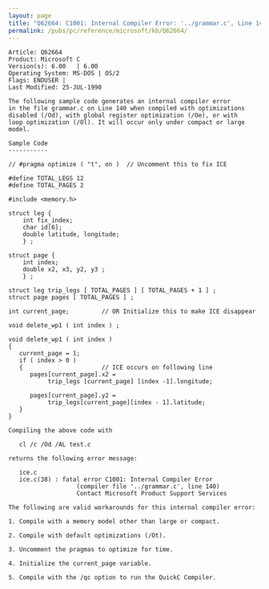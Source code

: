 ```yaml
---
layout: page
title: "Q62664: C1001: Internal Compiler Error: '../grammar.c', Line 140"
permalink: /pubs/pc/reference/microsoft/kb/Q62664/
---
```


	Article: Q62664
	Product: Microsoft C
	Version(s): 6.00   | 6.00
	Operating System: MS-DOS | OS/2
	Flags: ENDUSER |
	Last Modified: 25-JUL-1990
	
	The following sample code generates an internal compiler error
	in the file grammar.c on Line 140 when compiled with optimizations
	disabled (/Od), with global register optimization (/Oe), or with
	loop optimization (/Ol). It will occur only under compact or large
	model.
	
	Sample Code
	-----------
	
	// #pragma optimize ( "t", on )  // Uncomment this to fix ICE
	
	#define TOTAL_LEGS 12
	#define TOTAL_PAGES 2
	
	#include <memory.h>
	
	struct leg {
	    int fix_index;
	    char id[6];
	    double latitude, longitude;
	    } ;
	
	struct page {
	    int index;
	    double x2, x3, y2, y3 ;
	    } ;
	
	struct leg trip_legs [ TOTAL_PAGES ] [ TOTAL_PAGES + 1 ] ;
	struct page pages [ TOTAL_PAGES ] ;
	
	int current_page;         // OR Initialize this to make ICE disappear
	
	void delete_wp1 ( int index ) ;
	
	void delete_wp1 ( int index )
	{
	   current_page = 1;
	   if ( index > 0 )
	   {                      // ICE occurs on following line
	      pages[current_page].x2 =
	           trip_legs [current_page] [index -1].longitude;
	
	      pages[current_page].y2 =
	           trip_legs[current_page][index - 1].latitude;
	   }
	}
	
	Compiling the above code with
	
	   cl /c /Od /AL test.c
	
	returns the following error message:
	
	   ice.c
	   ice.c(38) : fatal error C1001: Internal Compiler Error
	                   (compiler file '../grammar.c', line 140)
	                   Contact Microsoft Product Support Services
	
	The following are valid workarounds for this internal compiler error:
	
	1. Compile with a memory model other than large or compact.
	
	2. Compile with default optimizations (/Ot).
	
	3. Uncomment the pragmas to optimize for time.
	
	4. Initialize the current_page variable.
	
	5. Compile with the /qc option to run the QuickC Compiler.
